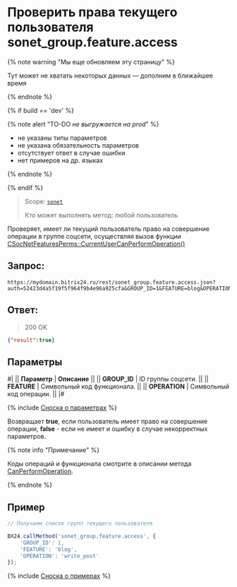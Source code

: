 # Проверить права текущего пользователя sonet_group.feature.access

{% note warning "Мы еще обновляем эту страницу" %}

Тут может не хватать некоторых данных — дополним в ближайшее время

{% endnote %}

{% if build == 'dev' %}

{% note alert "TO-DO _не выгружается на prod_" %}

- не указаны типы параметров
- не указана обязательность параметров
- отсутствует ответ в случае ошибки
- нет примеров на др. языках

{% endnote %}

{% endif %}

> Scope: [`sonet`](../scopes/permissions.md)
>
> Кто может выполнять метод: любой пользователь

Проверяет, имеет ли текущий пользователь право на совершение операции в группе соцсети, осуществляя вызов функции [CSocNetFeaturesPerms::CurrentUserCanPerformOperation()](http://dev.1c-bitrix.ru/api_help/socialnetwork/classes/CSocNetFeaturesPerms/currentusercanperformperation.php)

## Запрос:

```http
https://mydomain.bitrix24.ru/rest/sonet_group.feature.access.json?auth=52423d4a5f19f5f964f9b4e96a925cfa&GROUP_ID=1&FEATURE=blog&OPERATION=write_post
```

## Ответ:

>200 OK

```json
{"result":true}
```

## Параметры

#|
|| **Параметр** | **Описание** ||
|| **GROUP_ID** | ID группы соцсети. ||
|| **FEATURE** | Символьный код функционала. ||
|| **OPERATION** | Символьный код операции. ||
|#

{% include [Сноска о параметрах](../../_includes/required.md) %}

Возвращает **true**, если пользователь имеет право на совершение операции, **false** - если не имеет и ошибку в случае некорректных параметров.

{% note info "Примечание" %}

Коды операций и функционала смотрите в описании метода [CanPerformOperation](http://dev.1c-bitrix.ru/api_help/socialnetwork/classes/CSocNetFeaturesPerms/CanPerformOperation.php).

{% endnote %}

## Пример

```js
// Получаем список групп текущего пользователя

BX24.callMethod('sonet_group.feature.access', {
    'GROUP_ID': 1,
    'FEATURE': 'blog',
    'OPERATION': 'write_post'
});
```
{% include [Сноска о примерах](../../_includes/examples.md) %}